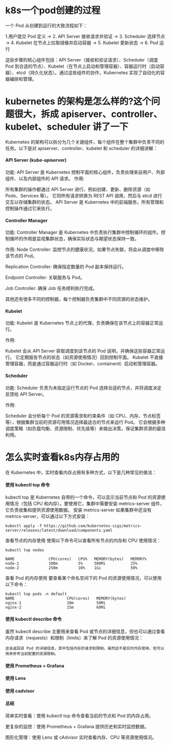 # k8s一个pod创建的过程
一个 Pod 从创建到运行的大致流程如下：

1.用户提交 Pod 定义 → 2. API Server 接收请求并验证 → 3. Scheduler 选择节点 → 4. Kubelet 在节点上拉取镜像并启动容器 → 5. Kubelet 更新状态 → 6. Pod 运行

这些步骤的核心组件包括：API Server（接收和验证请求）、Scheduler（调度 Pod 到合适的节点）、Kubelet（在节点上启动和管理容器）、容器运行时（启动容器）、etcd（持久化状态）。通过这些组件的协作，Kubernetes 实现了自动化的容器编排和管理。


# kubernetes 的架构是怎么样的?这个问题很大，拆成 apiserver、controller、kubelet、scheduler 讲了一下
Kubernetes 的架构可以拆分为几个关键组件，每个组件在整个集群中负责不同的任务。以下是对 apiserver、controller、kubelet 和 scheduler 的详细讲解：

#### API Server (kube-apiserver)
功能:
API Server 是 Kubernetes 控制平面的核心组件，负责处理来自用户、外部组件、以及内部组件的 API 请求。
   作用:

   所有集群的操作都通过 API Server 进行，例如创建、更新、删除资源（如 Pods、Services 等）。
   它将所有请求转换为 REST API 调用，然后与 etcd 进行交互以存储集群的状态。
   API Server 是 Kubernetes 中的前端服务，所有管理和控制操作通过它来执行。
#### Controller Manager
   功能: Controller Manager 是 Kubernetes 中负责执行集群中控制循环的组件。控制循环的作用是监视集群状态，确保实际状态与期望状态保持一致。
   
作用:
   Node Controller: 监控节点的健康状况，如果节点失联，将会从调度中移除该节点的 Pod。

   Replication Controller: 确保指定数量的 Pod 副本保持运行。

   Endpoint Controller: 关联服务与 Pod。

   Job Controller: 确保 Job 任务顺利执行完成。

   其他还有很多不同的控制器，每个控制器负责集群中不同资源的状态维护。
#### Kubelet
   功能:
   Kubelet 是 Kubernetes 节点上的代理，负责确保在该节点上的容器正常运行。

   作用:
   
Kubelet 会从 API Server 获取调度到该节点的 Pod 说明，并确保这些容器正常运行。
   它定期报告节点的状态（如资源使用情况）回到控制平面。
   Kubelet 不直接管理容器，而是通过容器运行时（如 Docker、containerd）启动和管理容器。
#### Scheduler
   功能:
   Scheduler 负责为未指定运行节点的 Pod 选择合适的节点，并将调度决定反馈给 API Server。
   
作用:

   Scheduler 会分析每个 Pod 的资源需求和约束条件（如 CPU、内存、节点标签等），根据集群当前的资源可用情况选择最适合的节点来运行 Pod。
   它会根据多种调度策略（如负载均衡、资源限制、优先级等）来做出决策，保证集群资源的最佳利用。

# 怎么实时查看k8s内存占用的

在 Kubernetes 中，实时查看内存占用有多种方式，以下是几种常见的做法：
#### 使用 kubectl top 命令
   kubectl top 是 Kubernetes 自带的一个命令，可以显示当前节点和 Pod 的资源使用情况（包括 CPU 和内存）。要使用它，集群中需要安装 metrics-server 组件，它负责收集和提供资源使用数据。
安装 metrics-server
如果集群中还没有 metrics-server，可以通过以下方式安装：
```text
kubectl apply -f https://github.com/kubernetes-sigs/metrics-server/releases/latest/download/components.yaml
```
查看节点的内存使用
使用以下命令可以查看所有节点的内存和 CPU 使用情况：
```text
kubectl top nodes

NAME               CPU(cores)   CPU%   MEMORY(bytes)   MEMORY%
node-1             100m         5%     500Mi           25%
node-2             250m         10%    1Gi             50%
```
查看 Pod 的内存使用
要查看某个命名空间下的 Pod 的资源使用情况，可以使用以下命令：
```text
kubectl top pods -n default
NAME                       CPU(cores)   MEMORY(bytes)
nginx-1                    10m          50Mi
nginx-2                    15m          60Mi
```

#### 使用 kubectl describe 命令
   虽然 kubectl describe 主要用来查看 Pod 或节点的详细信息，但也可以通过查看内存请求（requests）和限制（limits）来了解 Pod 的资源使用情况：
   
```text
这会返回该 Pod 的详细信息，其中包括内存的请求和限制。虽然这不是实时内存使用，但可以用来参考当前配置的资源限制。
```

#### 使用 Prometheus + Grafana
#### 使用 Lens
#### 使用 cadvisor

#### 总结
简单实时查看：使用 kubectl top 命令查看当前的节点和 Pod 的内存占用。

更复杂的监控：使用 Prometheus + Grafana 提供历史和实时监控数据。

图形化管理：使用 Lens 或 cAdvisor 实时查看内存、CPU 等资源使用情况。